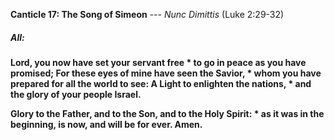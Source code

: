 **Canticle 17: The Song of Simeon** --- _Nunc Dimittis_  (Luke 2:29-32)
##### **All:**
**Lord, you now have set your servant free \*
to go in peace as you have promised;
For these eyes of mine have seen the Savior, \*
whom you have prepared for all the world to see:
A Light to enlighten the nations, \*
and the glory of your people Israel.**

**Glory to the Father, and to the Son, and to the Holy Spirit: \*
as it was in the beginning, is now, and will be for ever. Amen.**
